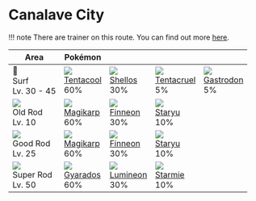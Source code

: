 # Canalave City

!!! note
    There are trainer on this route. You can find out more [here](../../trainer_changes/canalave_city/).


Area                                  | Pokémon                        | &nbsp;                        | &nbsp;                         | &nbsp;
---                                   | ---                            | ---                           | ---                            | ---
🌊<br>Surf<br>Lv. 30 - 45              | ![][072]<br>[Tentacool]<br>60% | ![][422]<br>[Shellos]<br>30%  | ![][073]<br>[Tentacruel]<br>5% | ![][423]<br>[Gastrodon]<br>5%
![][old-rod]<br>Old Rod<br>Lv. 10     | ![][129]<br>[Magikarp]<br>60%  | ![][456]<br>[Finneon]<br>30%  | ![][120]<br>[Staryu]<br>10%    | &nbsp;
![][good-rod]<br>Good Rod<br>Lv. 25   | ![][129]<br>[Magikarp]<br>60%  | ![][456]<br>[Finneon]<br>30%  | ![][120]<br>[Staryu]<br>10%    | &nbsp;
![][super-rod]<br>Super Rod<br>Lv. 50 | ![][130]<br>[Gyarados]<br>60%  | ![][457]<br>[Lumineon]<br>30% | ![][121]<br>[Starmie]<br>10%   | &nbsp;

[Tentacool]: ../../pokemon_changes/072/
[Tentacruel]: ../../pokemon_changes/073/
[Staryu]: ../../pokemon_changes/120/
[Starmie]: ../../pokemon_changes/121/
[Magikarp]: ../../pokemon_changes/129/
[Gyarados]: ../../pokemon_changes/130/
[Shellos]: ../../pokemon_changes/422/
[Gastrodon]: ../../pokemon_changes/423/
[Finneon]: ../../pokemon_changes/456/
[Lumineon]: ../../pokemon_changes/457/
[good-rod]: ../img/items/good-rod.png
[old-rod]: ../img/items/old-rod.png
[super-rod]: ../img/items/super-rod.png
[072]: ../img/pokemon/072.png
[073]: ../img/pokemon/073.png
[120]: ../img/pokemon/120.png
[121]: ../img/pokemon/121.png
[129]: ../img/pokemon/129.png
[130]: ../img/pokemon/130.png
[422]: ../img/pokemon/422.png
[423]: ../img/pokemon/423.png
[456]: ../img/pokemon/456.png
[457]: ../img/pokemon/457.png
